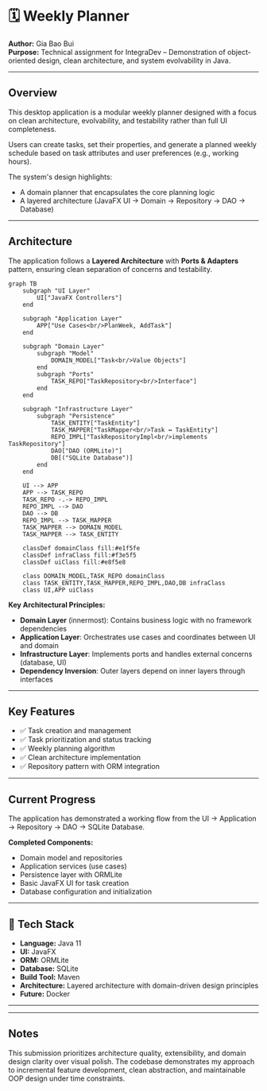 # 🗓️ Weekly Planner

**Author:** Gia Bao Bui  
**Purpose:** Technical assignment for IntegraDev – Demonstration of object-oriented design, clean architecture, and system evolvability in Java.

---

## Overview

This desktop application is a modular weekly planner designed with a focus on clean architecture, evolvability, and testability rather than full UI completeness.

Users can create tasks, set their properties, and generate a planned weekly schedule based on task attributes and user preferences (e.g., working hours).

The system's design highlights:

- A domain planner that encapsulates the core planning logic
- A layered architecture (JavaFX UI → Domain → Repository → DAO → Database)

---

## Architecture

The application follows a **Layered Architecture** with **Ports & Adapters** pattern, ensuring clean separation of concerns and testability.

```mermaid
graph TB
    subgraph "UI Layer"
        UI["JavaFX Controllers"]
    end
    
    subgraph "Application Layer"
        APP["Use Cases<br/>PlanWeek, AddTask"]
    end
    
    subgraph "Domain Layer"
        subgraph "Model"
            DOMAIN_MODEL["Task<br/>Value Objects"]
        end
        subgraph "Ports"
            TASK_REPO["TaskRepository<br/>Interface"]
        end
    end
    
    subgraph "Infrastructure Layer"
        subgraph "Persistence"
            TASK_ENTITY["TaskEntity"]
            TASK_MAPPER["TaskMapper<br/>Task ↔ TaskEntity"]
            REPO_IMPL["TaskRepositoryImpl<br/>implements TaskRepository"]
            DAO["DAO (ORMLite)"]
            DB[("SQLite Database")]
        end
    end
    
    UI --> APP
    APP --> TASK_REPO
    TASK_REPO -.-> REPO_IMPL
    REPO_IMPL --> DAO
    DAO --> DB
    REPO_IMPL --> TASK_MAPPER
    TASK_MAPPER --> DOMAIN_MODEL
    TASK_MAPPER --> TASK_ENTITY
    
    classDef domainClass fill:#e1f5fe
    classDef infraClass fill:#f3e5f5
    classDef uiClass fill:#e8f5e8
    
    class DOMAIN_MODEL,TASK_REPO domainClass
    class TASK_ENTITY,TASK_MAPPER,REPO_IMPL,DAO,DB infraClass
    class UI,APP uiClass
```

**Key Architectural Principles:**

- **Domain Layer** (innermost): Contains business logic with no framework dependencies
- **Application Layer**: Orchestrates use cases and coordinates between UI and domain
- **Infrastructure Layer**: Implements ports and handles external concerns (database, UI)
- **Dependency Inversion**: Outer layers depend on inner layers through interfaces

---

## Key Features

- ✅ Task creation and management
- ✅ Task prioritization and status tracking
- ✅ Weekly planning algorithm
- ✅ Clean architecture implementation
- ✅ Repository pattern with ORM integration

---

## Current Progress

The application has demonstrated a working flow from the UI → Application → Repository → DAO → SQLite Database.

**Completed Components:**

- Domain model and repositories
- Application services (use cases)
- Persistence layer with ORMLite
- Basic JavaFX UI for task creation
- Database configuration and initialization

---

## 🧰 Tech Stack

- **Language:** Java 11
- **UI:** JavaFX
- **ORM:** ORMLite
- **Database:** SQLite
- **Build Tool:** Maven
- **Architecture:** Layered architecture with domain-driven design principles
- **Future:** Docker

---

---

## Notes

This submission prioritizes architecture quality, extensibility, and domain design clarity over visual polish. The codebase demonstrates my approach to incremental feature development, clean abstraction, and maintainable OOP design under time constraints.